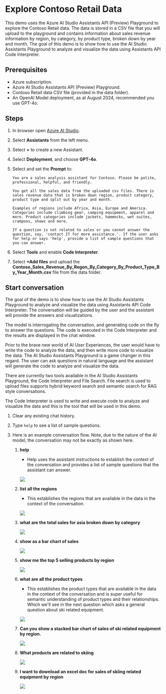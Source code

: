 # Explore Contoso Retail Data

This demo uses the Azure AI Studio Assistants API (Preview) Playground to explore the Contoso Retail data. The data is stored in a CSV file that you will upload to the playground and contains information about sales revenue information by region, by category, by product type, broken down by year and month. The goal of this demo is to show how to use the AI Studio Assistants Playground to analyze and visualize the data using Assistants API Code Interpreter.

## Prerequisites

- Azure subscription.
- Azure AI Studio Assistants API (Preview) Playground.
- Contoso Retail data CSV file (provided in the data folder).
- An OpenAI Model deployment, as at August 2024, recommended you use GPT-4o.

## Steps

1. In browser open [Azure AI Studio](https://ai.azure.com).
1. Select **Assistants** from the left menu.
1. Select **+** to create a new Assistant.
1. Select **Deployment**, and choose **GPT-4o**.
1. Select and set the **Prompt** to:

    ```text
    You are a sales analysis assistant for Contoso. Please be polite, professional, helpful, and friendly.

    You get all the sales data from the uploaded csv files. There is sales revenue data that is broken down region, product category, product type and split out by year and month.

    Examples of regions include Africa, Asia, Europe and America. Categories include climbing gear, camping equipment, apparel and more. Product categories include jackets, hammocks, wet suites, crampons, shows and more.

    If a question is not related to sales or you cannot answer the question, say, 'contact IT for more assistance.'. If the user asks for help or says 'help', provide a list of sample questions that you can answer.
    ```

1. Select **Tools** and enable **Code Interpreter**.
1. Select **+Add files** and upload the **Contoso_Sales_Revenue_By_Regon_By_Category_By_Product_Type_By_Year_Month.csv** file from the data folder.

## Start conversation

The goal of the demo is to show how to use the AI Studio Assistants Playground to analyze and visualize the data using Assistants API Code Interpreter. The conversation will be guided by the user and the assistant will provide the answers and visualizations.

The model is interrogating the conversation, and generating code on the fly to answer the questions. The code is executed in the Code Interpreter and the results are displayed in the chat window.

Prior to the brave new world of AI User Experiences, the user would have to write the code to analyze the data, and then write more code to visualize the data. The AI Studio Assistants Playground is a game changer in this regard. The user can ask questions in natural language and the assistant will generate the code to analyze and visualize the data.

There are currently two tools available in the AI Studio Assistants Playground, the Code Interpreter and File Search. File search is used to upload files supports hybrid keyword search and semantic search for RAG style conversations.

The Code Interpreter is used to write and execute code to analyze and visualize the data and this is the tool that will be used in this demo.

1. Clear any existing chat history.
1. Type `help` to see a list of sample questions.
1. Here is an example conversation flow. Note, due to the nature of the AI model, the conversation may not be exactly as shown here.

    1. **help**
        - Help uses the assistant instructions to establish the context of the conversation and provides a list of sample questions that the assistant can answer.

        ![](media/help.png)

    1. **list all the regions**
        - This establishes the regions that are available in the data in the context of the conversation.

        ![](media/list-regions.png)

    1. **what are the total sales for asia broken down by category**

        ![](media/total-sales-asia.png)

    1. **show as a bar chart of sales**

        ![](media/show-bar-chart-asia-sales.png)

    1. **show me the top 5 selling products by region**

        ![](media/top-5-selling-products-by-region.png)

    1. **what are all the product types**
        - This establishes the product types that are available in the data in the context of the conversation and is super useful for semantic understanding of product types and their relationships. Which we'll see in the next question which asks a general question about ski related equipment.

        ![](media/product-types.png)

    1. **Can you show a stacked bar chart of sales of ski related equipment by region.**

        ![](media/ski-related-gear-sales.png)

    1. **What products are related to skiing**

        ![](media/ski-related-gear.png)

    1. **I want to download an excel doc for sales of skiing related equipment by region**

        ![](media/download-excel.png)


